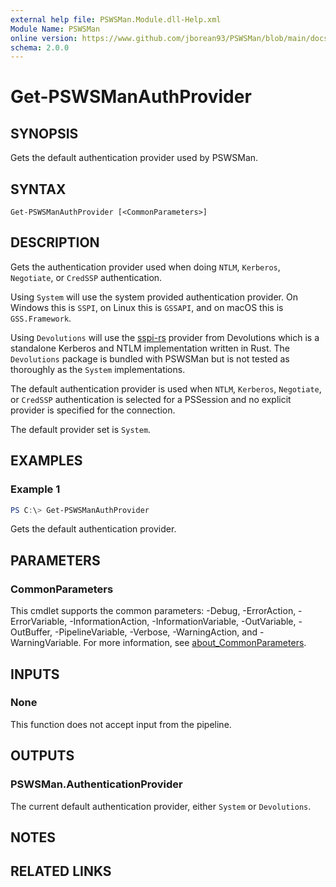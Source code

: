 ```yaml
---
external help file: PSWSMan.Module.dll-Help.xml
Module Name: PSWSMan
online version: https://www.github.com/jborean93/PSWSMan/blob/main/docs/en-US/Get-PSWSManAuthProvider.md
schema: 2.0.0
---
```


# Get-PSWSManAuthProvider

## SYNOPSIS
Gets the default authentication provider used by PSWSMan.

## SYNTAX

```
Get-PSWSManAuthProvider [<CommonParameters>]
```

## DESCRIPTION
Gets the authentication provider used when doing `NTLM`, `Kerberos`, `Negotiate`, or `CredSSP` authentication.

Using `System` will use the system provided authentication provider.
On Windows this is `SSPI`, on Linux this is `GSSAPI`, and on macOS this is `GSS.Framework`.

Using `Devolutions` will use the [sspi-rs](https://github.com/Devolutions/sspi-rs) provider from Devolutions which is a standalone Kerberos and NTLM implementation written in Rust.
The `Devolutions` package is bundled with PSWSMan but is not tested as thoroughly as the `System` implementations.

The default authentication provider is used when `NTLM`, `Kerberos`, `Negotiate`, or `CredSSP` authentication is selected for a PSSession and no explicit provider is specified for the connection.

The default provider set is `System`.

## EXAMPLES

### Example 1
```powershell
PS C:\> Get-PSWSManAuthProvider
```

Gets the default authentication provider.

## PARAMETERS

### CommonParameters
This cmdlet supports the common parameters: -Debug, -ErrorAction, -ErrorVariable, -InformationAction, -InformationVariable, -OutVariable, -OutBuffer, -PipelineVariable, -Verbose, -WarningAction, and -WarningVariable. For more information, see [about_CommonParameters](http://go.microsoft.com/fwlink/?LinkID=113216).

## INPUTS

### None
This function does not accept input from the pipeline.

## OUTPUTS

### PSWSMan.AuthenticationProvider
The current default authentication provider, either `System` or `Devolutions`.

## NOTES

## RELATED LINKS
